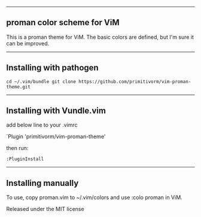 ---------------------------
proman color scheme for ViM
---------------------------

This is a proman theme for ViM. The basic colors are defined, but I'm sure it can be improved.

---------------------------
Installing with pathogen
---------------------------

`cd ~/.vim/bundle
git clone https://github.com/primitivorm/vim-proman-theme.git`

---------------------------
Installing with Vundle.vim
---------------------------
add below line to your .vimrc

`Plugin 'primitivorm/vim-proman-theme'

then run:

`:PluginInstall`

---------------------------
Installing manually
---------------------------

To use, copy proman.vim to ~/.vim/colors and use :colo proman in ViM.

Released under the MIT license
